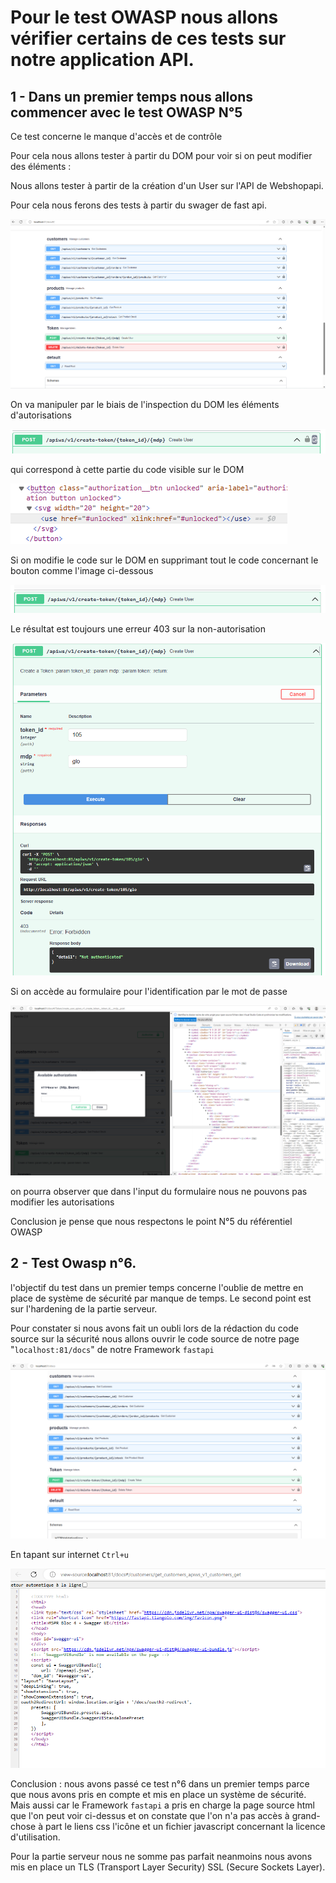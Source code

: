 # Pour le test OWASP nous allons vérifier certains de ces tests sur notre application API. 

 
 

## 1 - Dans un premier temps nous allons commencer avec le test OWASP N°5 

 
 

Ce test concerne le manque d'accès et de contrôle 

 
 

Pour cela nous allons tester à partir du DOM pour voir si on peut modifier des éléments : 

 
 

Nous allons tester à partir de la création d'un User sur l'API de Webshopapi.  

     

Pour cela nous ferons des tests à partir du swager de fast api. 

 
 
 

![img.png](imgs/ow00.png) 

     

 
 

On va manipuler par le biais de l'inspection du DOM les éléments d'autorisations 

 
 
 

![img.png](imgs/ow02.png) 

 
 

     

qui correspond à cette partie du code visible sur le DOM 

 
 
 

![img.png](imgs/ow03.png) 

 
 
 

Si on modifie le code sur le DOM en supprimant tout le code concernant le bouton comme l'image ci-dessous 

 
 
 

![img.png](imgs/ow05.png) 

 
 
 

Le résultat est toujours une erreur 403 sur la non-autorisation 

 
 
 

![img.png](imgs/ow06.png) 

 
 
 
 

Si on accède au formulaire pour l'identification par le mot de passe  

 
 
 

![img.png](imgs/ow01.png) 

 
 
 

on pourra observer que dans l'input du formulaire nous ne pouvons pas modifier les autorisations 

 
 
 
 

Conclusion je pense que nous respectons le point N°5 du référentiel OWASP 

 
 
 
 

## 2 - Test Owasp n°6. 

 l'objectif du test dans un premier temps concerne l'oublie de mettre en place de système de sécurité par manque de temps. Le second point est sur l'hardening de la partie serveur.


Pour constater si nous avons fait un oubli lors de la rédaction du code source sur la sécurité nous allons ouvrir le code source de notre page "``localhost:81/docs``" de notre Framework ``fastapi``  

 
 
 
 

![img.png](imgs/ow08.png) 

 
 
 

En tapant sur internet ``Ctrl+u``  

 
 
 

![img.png](imgs/ow07.png) 

 
 



Conclusion : nous avons passé ce test n°6 dans un premier temps parce que nous avons pris en compte et mis en place un système de sécurité. Mais aussi car le Framework ``fastapi`` a pris en charge la page source html que l'on peut voir ci-dessus et on constate que l'on n'a pas accès à grand-chose à part le liens css l'icône et un fichier javascript concernant la licence d'utilisation. 

Pour la partie serveur nous ne somme pas parfait neanmoins nous avons mis en place un TLS (Transport Layer Security) SSL (Secure Sockets Layer).

 

 
